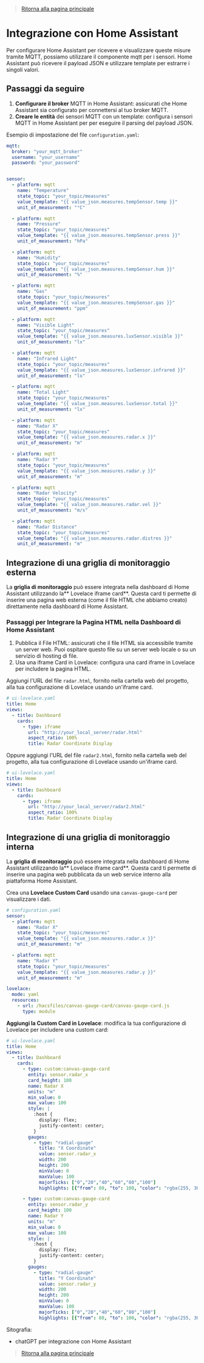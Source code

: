 > [Ritorna alla pagina principale](/README.md)


# **Integrazione con Home Assistant**

Per configurare Home Assistant per ricevere e visualizzare queste misure tramite MQTT, possiamo utilizzare il componente mqtt per i sensori. Home Assistant può ricevere il payload JSON e utilizzare template per estrarre i singoli valori.

## **Passaggi da seguire**

1. **Configurare il broker** MQTT in Home Assistant: assicurati che Home Assistant sia configurato per connettersi al tuo broker MQTT.
2. **Creare le entità** dei sensori MQTT con un template: configura i sensori MQTT in Home Assistant per per eseguire il parsing del payload JSON.

Esempio di impostazione del file ```configuration.yaml```:

```yaml
mqtt:
  broker: "your_mqtt_broker"
  username: "your_username"
  password: "your_password"


sensor:
  - platform: mqtt
    name: "Temperature"
    state_topic: "your_topic/measures"
    value_template: "{{ value_json.measures.tempSensor.temp }}"
    unit_of_measurement: "°C"

  - platform: mqtt
    name: "Pressure"
    state_topic: "your_topic/measures"
    value_template: "{{ value_json.measures.tempSensor.press }}"
    unit_of_measurement: "hPa"

  - platform: mqtt
    name: "Humidity"
    state_topic: "your_topic/measures"
    value_template: "{{ value_json.measures.tempSensor.hum }}"
    unit_of_measurement: "%"

  - platform: mqtt
    name: "Gas"
    state_topic: "your_topic/measures"
    value_template: "{{ value_json.measures.tempSensor.gas }}"
    unit_of_measurement: "ppm"

  - platform: mqtt
    name: "Visible Light"
    state_topic: "your_topic/measures"
    value_template: "{{ value_json.measures.luxSensor.visible }}"
    unit_of_measurement: "lx"

  - platform: mqtt
    name: "Infrared Light"
    state_topic: "your_topic/measures"
    value_template: "{{ value_json.measures.luxSensor.infrared }}"
    unit_of_measurement: "lx"

  - platform: mqtt
    name: "Total Light"
    state_topic: "your_topic/measures"
    value_template: "{{ value_json.measures.luxSensor.total }}"
    unit_of_measurement: "lx"

  - platform: mqtt
    name: "Radar X"
    state_topic: "your_topic/measures"
    value_template: "{{ value_json.measures.radar.x }}"
    unit_of_measurement: "m"

  - platform: mqtt
    name: "Radar Y"
    state_topic: "your_topic/measures"
    value_template: "{{ value_json.measures.radar.y }}"
    unit_of_measurement: "m"

  - platform: mqtt
    name: "Radar Velocity"
    state_topic: "your_topic/measures"
    value_template: "{{ value_json.measures.radar.vel }}"
    unit_of_measurement: "m/s"

  - platform: mqtt
    name: "Radar Distance"
    state_topic: "your_topic/measures"
    value_template: "{{ value_json.measures.radar.distres }}"
    unit_of_measurement: "m"
```

## **Integrazione di una griglia di monitoraggio esterna**


La **griglia di monitoraggio** può essere integrata nella dashboard di Home Assistant utilizzando la** Lovelace iframe card**. Questa card ti permette di inserire una pagina web esterna (come il file HTML che abbiamo creato) direttamente nella dashboard di Home Assistant.

### **Passaggi per Integrare la Pagina HTML nella Dashboard di Home Assistant**

1. Pubblica il File HTML: assicurati che il file HTML sia accessibile tramite un server web. Puoi ospitare questo file su un server web locale o su un servizio di hosting di file.
2. Usa una iframe Card in Lovelace: configura una card iframe in Lovelace per includere la pagina HTML.

Aggiungi l'URL del file ```radar.html```, fornito nella cartella web del progetto, alla tua configurazione di Lovelace usando un'iframe card.

```yaml
# ui-lovelace.yaml
title: Home
views:
  - title: Dashboard
    cards:
      - type: iframe
        url: "http://your_local_server/radar.html"
        aspect_ratio: 100%
        title: Radar Coordinate Display
```

Oppure aggiungi l'URL del file ```radar2.html```, fornito nella cartella web del progetto, alla tua configurazione di Lovelace usando un'iframe card.

```yaml
# ui-lovelace.yaml
title: Home
views:
  - title: Dashboard
    cards:
      - type: iframe
        url: "http://your_local_server/radar2.html"
        aspect_ratio: 100%
        title: Radar Coordinate Display
```

## **Integrazione di una griglia di monitoraggio interna**


La **griglia di monitoraggio** può essere integrata nella dashboard di Home Assistant utilizzando la** Lovelace iframe card**. Questa card ti permette di inserire una pagina web pubblicata da un web service interno alla piattaforma Home Assistant.

Crea una **Lovelace Custom Card** usando una ```canvas-gauge-card``` per visualizzare i dati.


```yaml
# configuration.yaml
sensor:
  - platform: mqtt
    name: "Radar X"
    state_topic: "your_topic/measures"
    value_template: "{{ value_json.measures.radar.x }}"
    unit_of_measurement: "m"

  - platform: mqtt
    name: "Radar Y"
    state_topic: "your_topic/measures"
    value_template: "{{ value_json.measures.radar.y }}"
    unit_of_measurement: "m"

lovelace:
  mode: yaml
  resources:
    - url: /hacsfiles/canvas-gauge-card/canvas-gauge-card.js
      type: module
```

**Aggiungi la Custom Card in Lovelace**: modifica la tua configurazione di Lovelace per includere una custom card:

```yaml
# ui-lovelace.yaml
title: Home
views:
  - title: Dashboard
    cards:
      - type: custom:canvas-gauge-card
        entity: sensor.radar_x
        card_height: 100
        name: Radar X
        units: "m"
        min_value: 0
        max_value: 100
        style: |
          :host {
            display: flex;
            justify-content: center;
          }
        gauges:
          - type: "radial-gauge"
            title: "X Coordinate"
            value: sensor.radar_x
            width: 200
            height: 200
            minValue: 0
            maxValue: 100
            majorTicks: ["0","20","40","60","80","100"]
            highlights: [{"from": 80, "to": 100, "color": "rgba(255, 30, 0, .75)"}]

      - type: custom:canvas-gauge-card
        entity: sensor.radar_y
        card_height: 100
        name: Radar Y
        units: "m"
        min_value: 0
        max_value: 100
        style: |
          :host {
            display: flex;
            justify-content: center;
          }
        gauges:
          - type: "radial-gauge"
            title: "Y Coordinate"
            value: sensor.radar_y
            width: 200
            height: 200
            minValue: 0
            maxValue: 100
            majorTicks: ["0","20","40","60","80","100"]
            highlights: [{"from": 80, "to": 100, "color": "rgba(255, 30, 0, .75)"}]
```

Sitografia:
- chatGPT per integrazione con Home Assistant
  
> [Ritorna alla pagina principale](/README.md)
